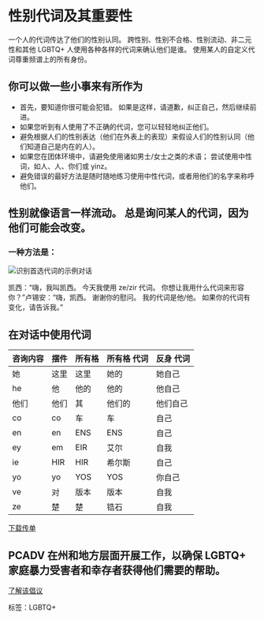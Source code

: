 # 性别代词及其重要性

一个人的代词传达了他们的性别认同。 跨性别、性别不合格、性别流动、非二元性和其他 LGBTQ+ 人使用各种各样的代词来确认他们是谁。 使用某人的自定义代词尊重频谱上的所有身份。

## 你可以做一些小事来有所作为

-   首先，要知道你很可能会犯错。 如果是这样，请道歉，纠正自己，然后继续前进。
-   如果您听到有人使用了不正确的代词，您可以轻轻地纠正他们。
-   避免根据人们的性别表达（他们在外表上的表现）来假设人们的性别认同（他们知道自己是内在的人）。
-   如果您在团体环境中，请避免使用诸如男士/女士之类的术语； 尝试使用中性词，如人、人、你们或 yinz。
-   避免错误的最好方法是随时随地练习使用中性代词，或者用他们的名字来称呼他们。

## 性别就像语言一样流动。 总是询问某人的代词，因为他们可能会改变。

### 一种方法是：

![识别首选代词的示例对话](https://www.pcadv.org/wp-content/uploads/pronoun-conversation@2x.png)

凯西：“嗨，我叫凯西。 今天我使用 ze/zir 代词。 你想让我用什么代词来形容你？”卢锡安：“嗨，凯西。 谢谢你的慰问。 我的代词是他/他。 如果你的代词有变化，请告诉我。”

## 在对话中使用代词

| 咨询内容 | 摆件 | 所有格 | 所有格 代词 | 反身 代词 |
|---|---|---|---|---|
| 她 | 这里 | 这里 | 她的 | 她自己 |
| he | 他 | 他的 | 他的 | 他自己 |
| 他们 | 他们 | 其 | 他们的 | 他们自己 |
| co | co | 车 | 车 | 自己 |
| en | en | ENS | ENS | 自己 |
| ey | em | EIR | 艾尔 | 自我 |
| ie | HIR | HIR | 希尔斯 | 自己 |
| yo | yo | YOS | YOS | 你自己 |
| ve | 对 | 版本 | 版本 | 自我 |
| ze | 楚 | 楚 | 锆石 | 自我 |

[下载传单](/zh-CN/wp-content/uploads/Pronouns-General-Public.pdf "在新标签页中打开PDF")

## PCADV 在州和地方层面开展工作，以确保 LGBTQ+ 家庭暴力受害者和幸存者获得他们需要的帮助。

[了解该倡议](/zh-CN/%E9%A1%B9%E7%9B%AE/LGBTQ/)

标签：LGBTQ+
